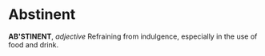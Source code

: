 # Abstinent

**AB'STINENT**, _adjective_ Refraining from indulgence, especially in the use of food and drink.